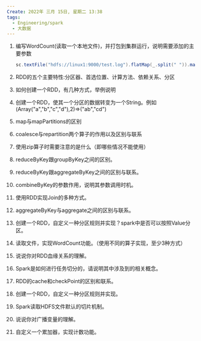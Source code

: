 ```yaml
---
Create: 2022年 三月 15日, 星期二 13:38
tags: 
  - Engineering/spark
  - 大数据
---
```

1. 编写WordCount(读取一个本地文件)，并打包到集群运行，说明需要添加的主要参数

	```scala
	sc.textFile("hdfs://linux1:9000/test.log").flatMap(_.split(" ")).map((_,1)).reduceByKey(_+_).collect
	```
2. RDD的五个主要特性:分区器、首选位置、计算方法、依赖关系、分区
3. 如何创建一个RDD，有几种方式，举例说明
4. 创建一个RDD，使其一个分区的数据转变为一个String。例如(Array("a","b","c","d"),2)=>("ab","cd")
5. map与mapPartitions的区别
6. coalesce与repartition两个算子的作用以及区别与联系
7. 使用zip算子时需要注意的是什么（即哪些情况不能使用）
8. reduceByKey跟groupByKey之间的区别。
9. reduceByKey跟aggregateByKey之间的区别与联系。
10. combineByKey的参数作用，说明其参数调用时机。
11. 使用RDD实现Join的多种方式。
12. aggregateByKey与aggregate之间的区别与联系。
13. 创建一个RDD，自定义一种分区规则并实现？spark中是否可以按照Value分区。
14. 读取文件，实现WordCount功能。（使用不同的算子实现，至少3种方式）
15. 说说你对RDD血缘关系的理解。
16. Spark是如何进行任务切分的，请说明其中涉及到的相关概念。
17. RDD的cache和checkPoint的区别和联系。
18. 创建一个RDD，自定义一种分区规则并实现。
19. Spark读取HDFS文件默认的切片机制。
20. 说说你对广播变量的理解。
21. 自定义一个累加器，实现计数功能。






